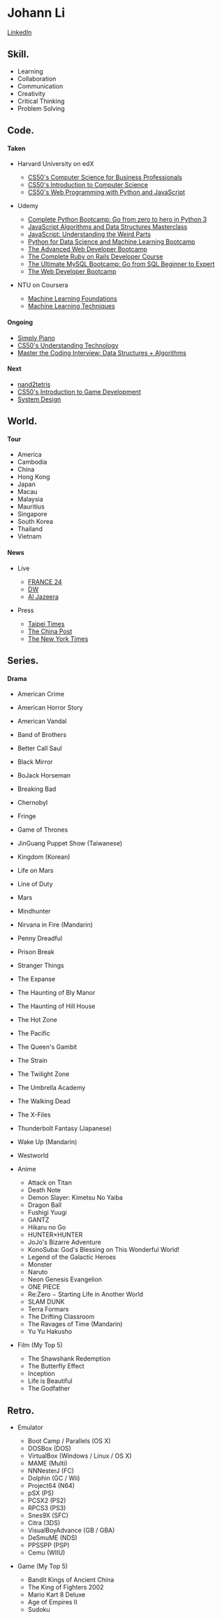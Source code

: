 # Johann Li
[LinkedIn](https://www.linkedin.com/in/paint1024/)

## Skill.
 * Learning
 * Collaboration
 * Communication
 * Creativity
 * Critical Thinking
 * Problem Solving

## Code.
#### Taken
  - Harvard University on edX
    - [CS50's Computer Science for Business Professionals](https://www.edx.org/course/cs50s-computer-science-for-business-professionals)
    - [CS50's Introduction to Computer Science](https://www.edx.org/course/introduction-computer-science-harvardx-cs50x)
    - [CS50's Web Programming with Python and JavaScript](https://www.edx.org/course/cs50s-web-programming-with-python-and-javascript)

  - Udemy
    * [Complete Python Bootcamp: Go from zero to hero in Python 3](https://www.udemy.com/complete-python-bootcamp/)
    * [JavaScript Algorithms and Data Structures Masterclass](https://www.udemy.com/js-algorithms-and-data-structures-masterclass/)
    * [JavaScript: Understanding the Weird Parts](https://www.udemy.com/understand-javascript/)
    * [Python for Data Science and Machine Learning Bootcamp](https://www.udemy.com/python-for-data-science-and-machine-learning-bootcamp/)
    * [The Advanced Web Developer Bootcamp](https://www.udemy.com/the-advanced-web-developer-bootcamp/)
    * [The Complete Ruby on Rails Developer Course](https://www.udemy.com/the-complete-ruby-on-rails-developer-course/)
    * [The Ultimate MySQL Bootcamp: Go from SQL Beginner to Expert](https://www.udemy.com/the-ultimate-mysql-bootcamp-go-from-sql-beginner-to-expert/)
    * [The Web Developer Bootcamp](https://www.udemy.com/the-web-developer-bootcamp/)

  - NTU on Coursera
    * [Machine Learning Foundations](https://www.youtube.com/playlist?list=PLXVfgk9fNX2I7tB6oIINGBmW50rrmFTqf)
    * [Machine Learning Techniques](https://www.youtube.com/playlist?list=PLXVfgk9fNX2IQOYPmqjqWsNUFl2kpk1U2)

#### Ongoing
  * [Simply Piano](https://apps.apple.com/tw/app/simply-piano-%E7%94%B1-joytunes-%E9%96%8B%E7%99%BC/id1019442026)
  * [CS50's Understanding Technology](https://www.edx.org/course/cs50s-understanding-technology)
  * [Master the Coding Interview: Data Structures + Algorithms](https://www.udemy.com/master-the-coding-interview-data-structures-algorithms/)

#### Next
  * [nand2tetris](https://zh-tw.coursera.org/search?query=Nand2Tetris)
  * [CS50's Introduction to Game Development](https://www.edx.org/course/cs50s-introduction-to-game-development)
  * [System Design](https://www.interviewbit.com/courses/system-design/)

## World.

#### Tour
  * America
  * Cambodia
  * China
  * Hong Kong
  * Japan
  * Macau
  * Malaysia
  * Mauritius
  * Singapore
  * South Korea
  * Thailand
  * Vietnam

#### News
  * Live
    * [FRANCE 24](https://www.youtube.com/channel/UCQfwfsi5VrQ8yKZ-UWmAEFg)
    * [DW](https://www.youtube.com/channel/UCknLrEdhRCp1aegoMqRaCZg)
    * [Al Jazeera](https://www.youtube.com/channel/UCNye-wNBqNL5ZzHSJj3l8Bg)

   * Press
     * [Taipei Times](http://www.taipeitimes.com)
     * [The China Post](https://chinapost.nownews.com)
     * [The New York Times](https://www.nytimes.com)

## Series.

#### Drama
  * American Crime
  * American Horror Story
  * American Vandal
  * Band of Brothers
  * Better Call Saul
  * Black Mirror
  * BoJack Horseman
  * Breaking Bad
  * Chernobyl
  * Fringe
  * Game of Thrones
  * JinGuang Puppet Show (Taiwanese)
  * Kingdom (Korean)
  * Life on Mars
  * Line of Duty
  * Mars
  * Mindhunter
  * Nirvana in Fire (Mandarin)
  * Penny Dreadful
  * Prison Break
  * Stranger Things
  * The Expanse
  * The Haunting of Bly Manor
  * The Haunting of Hill House
  * The Hot Zone
  * The Pacific
  * The Queen's Gambit
  * The Strain
  * The Twilight Zone
  * The Umbrella Academy
  * The Walking Dead
  * The X-Files
  * Thunderbolt Fantasy (Japanese)
  * Wake Up (Mandarin)
  * Westworld

* Anime
  * Attack on Titan
  * Death Note
  * Demon Slayer: Kimetsu No Yaiba
  * Dragon Ball
  * Fushigi Yuugi
  * GANTZ
  * Hikaru no Go
  * HUNTER×HUNTER
  * JoJo's Bizarre Adventure
  * KonoSuba: God's Blessing on This Wonderful World!
  * Legend of the Galactic Heroes
  * Monster
  * Naruto
  * Neon Genesis Evangelion
  * ONE PIECE
  * Re:Zero − Starting Life in Another World
  * SLAM DUNK
  * Terra Formars
  * The Drifting Classroom
  * The Ravages of Time (Mandarin)
  * Yu Yu Hakusho

* Film (My Top 5)
  * The Shawshank Redemption
  * The Butterfly Effect
  * Inception
  * Life is Beautiful
  * The Godfather

## Retro.

* Emulator
  * Boot Camp / Parallels (OS X)
  * DOSBox (DOS)
  * VirtualBox (Windows / Linux / OS X)
  * MAME (Multi)
  * NNNesterJ (FC)
  * Dolphin (GC / Wii)
  * Project64 (N64)
  * pSX (PS)
  * PCSX2 (PS2)
  * RPCS3 (PS3)
  * Snes9X (SFC)
  * Citra (3DS)
  * VisualBoyAdvance (GB / GBA)
  * DeSmuME (NDS)
  * PPSSPP (PSP)
  * Cemu (WIIU)

* Game (My Top 5)
  * Bandit Kings of Ancient China
  * The King of Fighters 2002
  * Mario Kart 8 Deluxe
  * Age of Empires II
  * Sudoku
